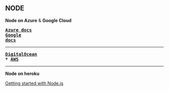 ## NODE


**Node on Azure** & **Google Cloud**

**<pre>[Azure docs](https://docs.microsoft.com/en-us/azure/javascript/)    [Google docs](https://cloud.google.com/nodejs/)</pre>**

***
**<pre>[DigitalOcean](https://www.digitalocean.com/)   *   [AWS](https://aws.amazon.com/)</pre>**

***
**Node on heroku**

[Getting started with Node.js](https://github.com/heroku/node-js-getting-started)
